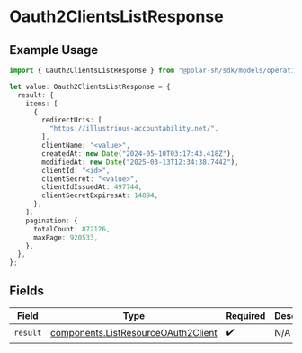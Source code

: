 # Oauth2ClientsListResponse

## Example Usage

```typescript
import { Oauth2ClientsListResponse } from "@polar-sh/sdk/models/operations/oauth2clientslist.js";

let value: Oauth2ClientsListResponse = {
  result: {
    items: [
      {
        redirectUris: [
          "https://illustrious-accountability.net/",
        ],
        clientName: "<value>",
        createdAt: new Date("2024-05-10T03:17:43.418Z"),
        modifiedAt: new Date("2025-03-13T12:34:38.744Z"),
        clientId: "<id>",
        clientSecret: "<value>",
        clientIdIssuedAt: 497744,
        clientSecretExpiresAt: 14894,
      },
    ],
    pagination: {
      totalCount: 872126,
      maxPage: 920533,
    },
  },
};
```

## Fields

| Field                                                                                      | Type                                                                                       | Required                                                                                   | Description                                                                                |
| ------------------------------------------------------------------------------------------ | ------------------------------------------------------------------------------------------ | ------------------------------------------------------------------------------------------ | ------------------------------------------------------------------------------------------ |
| `result`                                                                                   | [components.ListResourceOAuth2Client](../../models/components/listresourceoauth2client.md) | :heavy_check_mark:                                                                         | N/A                                                                                        |